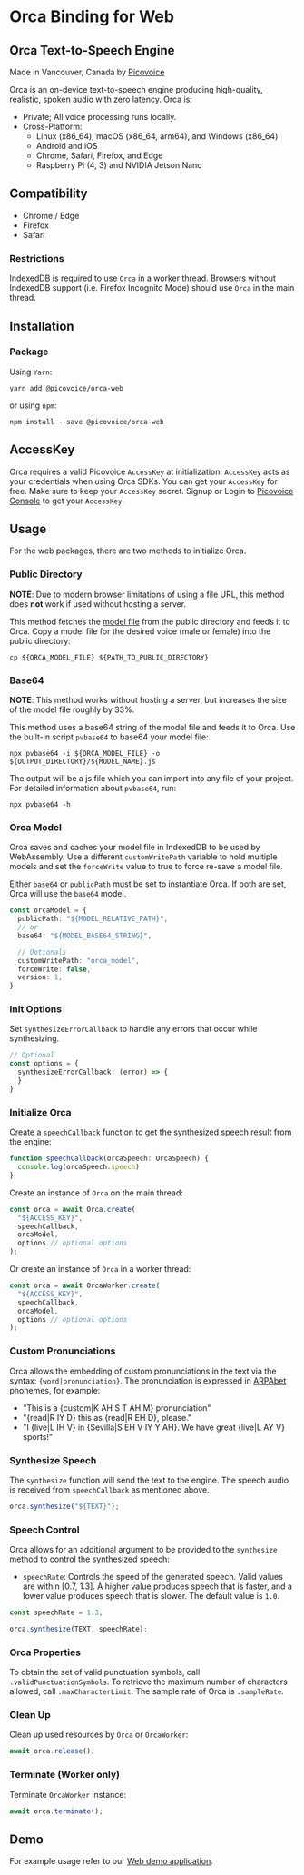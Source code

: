 # Orca Binding for Web

## Orca Text-to-Speech Engine

Made in Vancouver, Canada by [Picovoice](https://picovoice.ai)

Orca is an on-device text-to-speech engine producing high-quality, realistic, spoken audio with zero latency. Orca is:

- Private; All voice processing runs locally.
- Cross-Platform:
    - Linux (x86_64), macOS (x86_64, arm64), and Windows (x86_64)
    - Android and iOS
    - Chrome, Safari, Firefox, and Edge
    - Raspberry Pi (4, 3) and NVIDIA Jetson Nano

## Compatibility

- Chrome / Edge
- Firefox
- Safari

### Restrictions

IndexedDB is required to use `Orca` in a worker thread. Browsers without IndexedDB support
(i.e. Firefox Incognito Mode) should use `Orca` in the main thread.

## Installation

### Package

Using `Yarn`:

```console
yarn add @picovoice/orca-web
```

or using `npm`:

```console
npm install --save @picovoice/orca-web
```

## AccessKey

Orca requires a valid Picovoice `AccessKey` at initialization. `AccessKey` acts as your credentials when using Orca
SDKs.
You can get your `AccessKey` for free. Make sure to keep your `AccessKey` secret.
Signup or Login to [Picovoice Console](https://console.picovoice.ai/) to get your `AccessKey`.

## Usage

For the web packages, there are two methods to initialize Orca.

### Public Directory

**NOTE**: Due to modern browser limitations of using a file URL, this method does __not__ work if used without hosting a
server.

This method fetches the [model file](https://github.com/Picovoice/orca/tree/main/lib/common) from the public directory
and feeds it to Orca. Copy a model file for the desired voice (male or female) into the public
directory:

```console
cp ${ORCA_MODEL_FILE} ${PATH_TO_PUBLIC_DIRECTORY}
```

### Base64

**NOTE**: This method works without hosting a server, but increases the size of the model file roughly by 33%.

This method uses a base64 string of the model file and feeds it to Orca. Use the built-in script `pvbase64` to
base64 your model file:

```console
npx pvbase64 -i ${ORCA_MODEL_FILE} -o ${OUTPUT_DIRECTORY}/${MODEL_NAME}.js
```

The output will be a js file which you can import into any file of your project. For detailed information
about `pvbase64`,
run:

```console
npx pvbase64 -h
```

### Orca Model

Orca saves and caches your model file in IndexedDB to be used by WebAssembly. Use a different `customWritePath` variable
to hold multiple models and set the `forceWrite` value to true to force re-save a model file.

Either `base64` or `publicPath` must be set to instantiate Orca. If both are set, Orca will use the `base64` model.

```typescript
const orcaModel = {
  publicPath: "${MODEL_RELATIVE_PATH}",
  // or
  base64: "${MODEL_BASE64_STRING}",

  // Optionals
  customWritePath: "orca_model",
  forceWrite: false,
  version: 1,
}
```

### Init Options

Set `synthesizeErrorCallback` to handle any errors that occur while synthesizing.

```typescript
// Optional
const options = {
  synthesizeErrorCallback: (error) => {
  }
}
```

### Initialize Orca

Create a `speechCallback` function to get the synthesized speech result
from the engine:

```typescript
function speechCallback(orcaSpeech: OrcaSpeech) {
  console.log(orcaSpeech.speech)
}
```

Create an instance of `Orca` on the main thread:

```typescript
const orca = await Orca.create(
  "${ACCESS_KEY}",
  speechCallback,
  orcaModel,
  options // optional options
);
```

Or create an instance of `Orca` in a worker thread:

```typescript
const orca = await OrcaWorker.create(
  "${ACCESS_KEY}",
  speechCallback,
  orcaModel,
  options // optional options
);
```

### Custom Pronunciations

Orca allows the embedding of custom pronunciations in the text via the syntax: `{word|pronunciation}`. The pronunciation
is expressed in [ARPAbet](https://en.wikipedia.org/wiki/ARPABET) phonemes, for example:

- "This is a {custom|K AH S T AH M} pronunciation"
- "{read|R IY D} this as {read|R EH D}, please."
- "I {live|L IH V} in {Sevilla|S EH V IY Y AH}. We have great {live|L AY V} sports!"

### Synthesize Speech

The `synthesize` function will send the text to the engine.
The speech audio is received from `speechCallback` as mentioned above.

```typescript
orca.synthesize("${TEXT}");
```

### Speech Control

Orca allows for an additional argument to be provided to the `synthesize` method to control the synthesized speech:

- `speechRate`: Controls the speed of the generated speech. Valid values are within [0.7, 1.3]. A higher value
  produces speech that is faster, and a lower value produces speech that is slower. The default value is `1.0`.

```typescript
const speechRate = 1.3;

orca.synthesize(TEXT, speechRate);
```

### Orca Properties

To obtain the set of valid punctuation symbols, call `.validPunctuationSymbols`. To retrieve the maximum number of
characters allowed, call `.maxCharacterLimit`. The sample rate of Orca is `.sampleRate`.

### Clean Up

Clean up used resources by `Orca` or `OrcaWorker`:

```typescript
await orca.release();
```

### Terminate (Worker only)

Terminate `OrcaWorker` instance:

```typescript
await orca.terminate();
```

## Demo

For example usage refer to our [Web demo application](../../demo/web).
